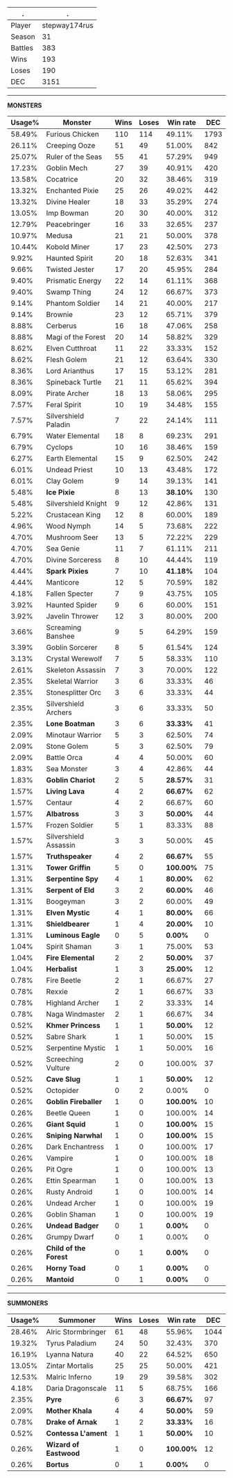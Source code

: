 .|.
|-|-
Player|stepway174rus
Season|31
Battles|383
Wins|193
Loses|190
DEC|3151

---
**MONSTERS**

Usage%|Monster|Wins|Loses|Win rate|DEC|
-|-|-|-|-|-|
58.49%|Furious Chicken|110|114|49.11%|1793|
26.11%|Creeping Ooze|51|49|51.00%|842|
25.07%|Ruler of the Seas|55|41|57.29%|949|
17.23%|Goblin Mech|27|39|40.91%|420|
13.58%|Cocatrice|20|32|38.46%|319|
13.32%|Enchanted Pixie|25|26|49.02%|442|
13.32%|Divine Healer|18|33|35.29%|274|
13.05%|Imp Bowman|20|30|40.00%|312|
12.79%|Peacebringer|16|33|32.65%|237|
10.97%|Medusa|21|21|50.00%|378|
10.44%|Kobold Miner|17|23|42.50%|273|
9.92%|Haunted Spirit|20|18|52.63%|341|
9.66%|Twisted Jester|17|20|45.95%|284|
9.40%|Prismatic Energy|22|14|61.11%|368|
9.40%|Swamp Thing|24|12|66.67%|373|
9.14%|Phantom Soldier|14|21|40.00%|217|
9.14%|Brownie|23|12|65.71%|379|
8.88%|Cerberus|16|18|47.06%|258|
8.88%|Magi of the Forest|20|14|58.82%|329|
8.62%|Elven Cutthroat|11|22|33.33%|152|
8.62%|Flesh Golem|21|12|63.64%|330|
8.36%|Lord Arianthus|17|15|53.12%|281|
8.36%|Spineback Turtle|21|11|65.62%|394|
8.09%|Pirate Archer|18|13|58.06%|295|
7.57%|Feral Spirit|10|19|34.48%|155|
7.57%|Silvershield Paladin|7|22|24.14%|111|
6.79%|Water Elemental|18|8|69.23%|291|
6.79%|Cyclops|10|16|38.46%|159|
6.27%|Earth Elemental|15|9|62.50%|242|
6.01%|Undead Priest|10|13|43.48%|172|
6.01%|Clay Golem|9|14|39.13%|141|
5.48%|**Ice Pixie**|8|13|**38.10%**|130|
5.48%|Silvershield Knight|9|12|42.86%|131|
5.22%|Crustacean King|12|8|60.00%|189|
4.96%|Wood Nymph|14|5|73.68%|222|
4.70%|Mushroom Seer|13|5|72.22%|229|
4.70%|Sea Genie|11|7|61.11%|211|
4.70%|Divine Sorceress|8|10|44.44%|119|
4.44%|**Spark Pixies**|7|10|**41.18%**|104|
4.44%|Manticore|12|5|70.59%|182|
4.18%|Fallen Specter|7|9|43.75%|105|
3.92%|Haunted Spider|9|6|60.00%|151|
3.92%|Javelin Thrower|12|3|80.00%|200|
3.66%|Screaming Banshee|9|5|64.29%|159|
3.39%|Goblin Sorcerer|8|5|61.54%|124|
3.13%|Crystal Werewolf|7|5|58.33%|110|
2.61%|Skeleton Assassin|7|3|70.00%|122|
2.35%|Skeletal Warrior|3|6|33.33%|46|
2.35%|Stonesplitter Orc|3|6|33.33%|44|
2.35%|Silvershield Archers|3|6|33.33%|50|
2.35%|**Lone Boatman**|3|6|**33.33%**|41|
2.09%|Minotaur Warrior|5|3|62.50%|74|
2.09%|Stone Golem|5|3|62.50%|79|
2.09%|Battle Orca|4|4|50.00%|60|
1.83%|Sea Monster|3|4|42.86%|44|
1.83%|**Goblin Chariot**|2|5|**28.57%**|31|
1.57%|**Living Lava**|4|2|**66.67%**|62|
1.57%|Centaur|4|2|66.67%|60|
1.57%|**Albatross**|3|3|**50.00%**|44|
1.57%|Frozen Soldier|5|1|83.33%|88|
1.57%|Silvershield Assassin|3|3|50.00%|45|
1.57%|**Truthspeaker**|4|2|**66.67%**|55|
1.31%|**Tower Griffin**|5|0|**100.00%**|75|
1.31%|**Serpentine Spy**|4|1|**80.00%**|62|
1.31%|**Serpent of Eld**|3|2|**60.00%**|46|
1.31%|Boogeyman|3|2|60.00%|49|
1.31%|**Elven Mystic**|4|1|**80.00%**|66|
1.31%|**Shieldbearer**|1|4|**20.00%**|10|
1.31%|**Luminous Eagle**|0|5|**0.00%**|0|
1.04%|Spirit Shaman|3|1|75.00%|53|
1.04%|**Fire Elemental**|2|2|**50.00%**|37|
1.04%|**Herbalist**|1|3|**25.00%**|12|
0.78%|Fire Beetle|2|1|66.67%|27|
0.78%|Rexxie|2|1|66.67%|33|
0.78%|Highland Archer|1|2|33.33%|14|
0.78%|Naga Windmaster|2|1|66.67%|34|
0.52%|**Khmer Princess**|1|1|**50.00%**|12|
0.52%|Sabre Shark|1|1|50.00%|15|
0.52%|Serpentine Mystic|1|1|50.00%|16|
0.52%|Screeching Vulture|2|0|100.00%|37|
0.52%|**Cave Slug**|1|1|**50.00%**|12|
0.52%|Octopider|0|2|0.00%|0|
0.26%|**Goblin Fireballer**|1|0|**100.00%**|10|
0.26%|Beetle Queen|1|0|100.00%|14|
0.26%|**Giant Squid**|1|0|**100.00%**|15|
0.26%|**Sniping Narwhal**|1|0|**100.00%**|15|
0.26%|Dark Enchantress|1|0|100.00%|17|
0.26%|Vampire|1|0|100.00%|18|
0.26%|Pit Ogre|1|0|100.00%|13|
0.26%|Ettin Spearman|1|0|100.00%|13|
0.26%|Rusty Android|1|0|100.00%|14|
0.26%|Undead Archer|1|0|100.00%|19|
0.26%|Goblin Shaman|1|0|100.00%|19|
0.26%|**Undead Badger**|0|1|**0.00%**|0|
0.26%|Grumpy Dwarf|0|1|0.00%|0|
0.26%|**Child of the Forest**|0|1|**0.00%**|0|
0.26%|**Horny Toad**|0|1|**0.00%**|0|
0.26%|**Mantoid**|0|1|**0.00%**|0|

---
**SUMMONERS**

Usage%|Summoner|Wins|Loses|Win rate|DEC|
-|-|-|-|-|-|
28.46%|Alric Stormbringer|61|48|55.96%|1044|
19.32%|Tyrus Paladium|24|50|32.43%|370|
16.19%|Lyanna Natura|40|22|64.52%|650|
13.05%|Zintar Mortalis|25|25|50.00%|421|
12.53%|Malric Inferno|19|29|39.58%|302|
4.18%|Daria Dragonscale|11|5|68.75%|166|
2.35%|**Pyre**|6|3|**66.67%**|97|
2.09%|**Mother Khala**|4|4|**50.00%**|59|
0.78%|**Drake of Arnak**|1|2|**33.33%**|16|
0.52%|**Contessa L'ament**|1|1|**50.00%**|10|
0.26%|**Wizard of Eastwood**|1|0|**100.00%**|12|
0.26%|**Bortus**|0|1|**0.00%**|0|
